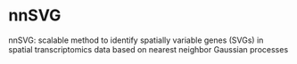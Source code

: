 # nnSVG
nnSVG: scalable method to identify spatially variable genes (SVGs) in spatial transcriptomics data based on nearest neighbor Gaussian processes
